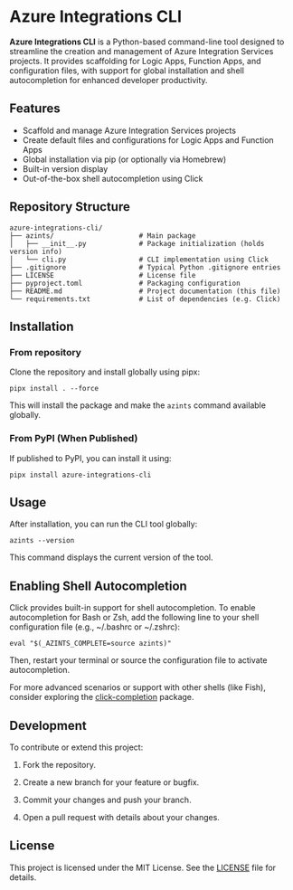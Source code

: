 # Azure Integrations CLI

**Azure Integrations CLI** is a Python-based command-line tool designed to streamline the creation and management of Azure Integration Services projects. It provides scaffolding for Logic Apps, Function Apps, and configuration files, with support for global installation and shell autocompletion for enhanced developer productivity.

## Features

- Scaffold and manage Azure Integration Services projects
- Create default files and configurations for Logic Apps and Function Apps
- Global installation via pip (or optionally via Homebrew)
- Built-in version display
- Out-of-the-box shell autocompletion using Click

## Repository Structure

```plaintext
azure-integrations-cli/
├── azints/                     # Main package
│   ├── __init__.py             # Package initialization (holds version info)
│   └── cli.py                  # CLI implementation using Click
├── .gitignore                  # Typical Python .gitignore entries
├── LICENSE                     # License file
├── pyproject.toml              # Packaging configuration
├── README.md                   # Project documentation (this file)
└── requirements.txt            # List of dependencies (e.g. Click)
```

## Installation

### From repository

Clone the repository and install globally using pipx:

```shell
pipx install . --force    
```

This will install the package and make the ```azints``` command available globally.

### From PyPI (When Published)

If published to PyPI, you can install it using:

```shell
pipx install azure-integrations-cli
```

## Usage

After installation, you can run the CLI tool globally:

```shell
azints --version
```

This command displays the current version of the tool.

## Enabling Shell Autocompletion

Click provides built-in support for shell autocompletion. To enable autocompletion for Bash or Zsh, add the following line to your shell configuration file (e.g., ~/.bashrc or ~/.zshrc):

```shell
eval "$(_AZINTS_COMPLETE=source azints)"
```

Then, restart your terminal or source the configuration file to activate autocompletion.

For more advanced scenarios or support with other shells (like Fish), consider exploring the [click-completion](https://click.palletsprojects.com/en/stable/shell-completion/) package.

## Development

To contribute or extend this project:

1. Fork the repository.

1. Create a new branch for your feature or bugfix.

1. Commit your changes and push your branch.

1. Open a pull request with details about your changes.

## License

This project is licensed under the MIT License. See the [LICENSE](/LICENSE) file for details.